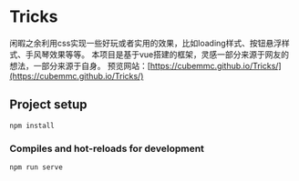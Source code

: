 # Tricks
闲暇之余利用css实现一些好玩或者实用的效果，比如loading样式、按钮悬浮样式、手风琴效果等等。
本项目是基于vue搭建的框架，灵感一部分来源于网友的想法，一部分来源于自身。
预览网站：[https://cubemmc.github.io/Tricks/](https://cubemmc.github.io/Tricks/)

## Project setup
```
npm install
```

### Compiles and hot-reloads for development
```
npm run serve
```
